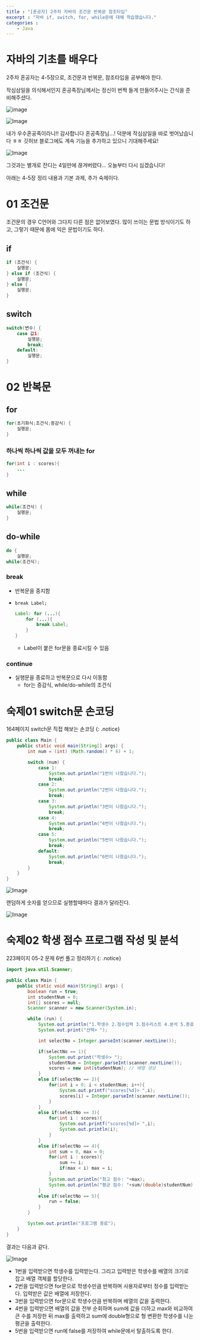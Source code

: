 ```yaml
--- 
title : "[혼공자] 2주차 자바의 조건문 반복문 참조타입"
excerpt : "자바 if, switch, for, while문에 대해 학습했습니다."
categories :
    - Java
---
```


# 자바의 기초를 배우다

2주차 혼공자는 4-5장으로, 조건문과 반복문, 참조타입을 공부해야 한다.

작심삼일을 의식해서인지 혼공족장님께서는 정신이 번쩍 들게 만들어주시는 간식을 준비해주셨다.

![image](http://hongong.hanbit.co.kr/wp-content/uploads/2025/01/1%EC%A3%BC%EC%B0%A8-%EC%9A%B0%EC%88%98-%ED%98%BC%EA%B3%B5%EC%A1%B1.png)

![Image](https://github.com/user-attachments/assets/652e143a-a703-493a-bb8d-551573f6edc5)

내가 우수혼공족이라니!! 감사합니다 혼공족장님…! 덕분에 작심삼일을 바로 벗어났습니다 ㅎㅎ 깃허브 블로그에도 계속 기능을 추가하고 있으니 기대해주세요!

![Image](https://github.com/user-attachments/assets/88af2571-2fad-44e5-86ba-228b555b7e9b)

그것과는 별개로 잔디는 4일만에 끊겨버렸다… 오늘부터 다시 심겠습니다!

아래는 4-5장 정리 내용과 기본 과제, 추가 숙제이다.

# 01 조건문

조건문의 경우 C언어와 그다지 다른 점은 없어보였다. 많이 쓰이는 문법 방식이기도 하고, 그렇기 때문에 몸에 익은 문법이기도 하다.

## if

```java
if (조건식) {
	실행문;
} else if (조건식) {
	실행문;
} else {
	실행문;
}
```

## switch

```java
switch(변수) {
	case 값1:
		실행문;
		break;
	default:
		실행문;
}
```

# 02 반복문

## for

```java
for(초기화식;조건식;증감식) {
	실행문;
}
```

### 하나씩 하나씩 값을 모두 꺼내는 for

```java
for(int i : scores){
	...
}
```

## while

```java
while(조건식) {
	실행문;
}
```

## do-while

```java
do {
	실행문;
while(조건식);
```

### break

- 반복문을 중지함
- `break Label;`
    
    ```java
    Label: for (...){
    	for (...){
    		break Label;
    	}
    }
    ```
    
    - Label이 붙은 for문을 종료시킬 수 있음

### continue

- 실행문을 종료하고 반복문으로 다시 이동함
    - for는 증감식, while/do-while의 조건식

# 숙제01 switch문 손코딩

164페이지 switch문 직접 해보는 손코딩
{: .notice}

```java
public class Main {
    public static void main(String[] args) {
        int num = (int) (Math.random() * 6) + 1;

        switch (num) {
            case 1:
                System.out.println("1번이 나왔습니다.");
                break;
            case 2:
                System.out.println("2번이 나왔습니다.");
                break;
            case 3:
                System.out.println("3번이 나왔습니다.");
                break;
            case 4:
                System.out.println("4번이 나왔습니다.");
                break;
            case 5:
                System.out.println("5번이 나왔습니다.");
                break;
            default:
                System.out.println("6번이 나왔습니다.");
                break;
        }
    }
}
```

![Image](https://github.com/user-attachments/assets/21437e6a-0d71-4e8d-8db5-cac017fea573)

랜덤하게 숫자를 얻으므로 실행할때마다 결과가 달라진다.

![Image](https://github.com/user-attachments/assets/2c9289b8-c915-4813-9982-a5a7f983ec14)

# 숙제02 학생 점수 프로그램 작성 및 분석

223페이지 05-2 문제 6번 풀고 정리하기
{: .notice}

```java
import java.util.Scanner;

public class Main {
    public static void main(String[] args) {
        boolean run = true;
        int studentNum = 0;
        int[] scores = null;
        Scanner scanner = new Scanner(System.in);

        while (run) {
            System.out.println("1.학생수 2.점수입력 3.점수리스트 4.분석 5.종료");
            System.out.print("선택> ");

            int selectNo = Integer.parseInt(scanner.nextLine());

            if(selectNo == 1){
                System.out.print("학생수> ");
                studentNum = Integer.parseInt(scanner.nextLine());
                scores = new int[studentNum]; // 배열 생성
            }
            else if(selectNo == 2){
                for(int i = 0; i < studentNum; i++){
                    System.out.printf("scores[%d]> ",i);
                    scores[i] = Integer.parseInt(scanner.nextLine());
                }
            }
            else if(selectNo == 3){
                for(int i : scores){
                    System.out.printf("scores[%d]> ",i);
                    System.out.println(i);
                }
            }
            else if(selectNo == 4){
                int sum = 0, max = 0;
                for(int i : scores){
                    sum += i;
                    if(max < i) max = i;
                }
                System.out.println("최고 점수: "+max);
                System.out.println("평균 점수: "+sum/(double)studentNum);
            }
            else if(selectNo == 5){
                run = false;
            }
        }

        System.out.println("프로그램 종료");
    }
}
```


결과는 다음과 같다.  

![Image](https://github.com/user-attachments/assets/f2da8708-aceb-46ec-b178-9ae50736868d)


- 1번을 입력받으면 학생수를 입력받는다. 그리고 입력받은 학생수를 배열의 크기로 잡고 배열 객체를 할당한다.
- 2번을 입력받으면 for문으로 학생수만큼 반복하며 사용자로부터 정수를 입력받는다. 입력받은 값은 배열에 저장한다.
- 3번을 입력받으면 for문으로 학생수만큼 반복하며 배열의 값을 출력한다.
- 4번을 입력받으면 배열의 값을 전부 순회하며 sum에 값을 더하고 max와 비교하여 큰 수를 저장한 뒤 max를 출력하고 sum에 double형으로 형 변환한 학생수를 나눈 평균을 출력한다.
- 5번을 입력받으면 run에 false를 저장하여 while문에서  탈출하도록 한다.